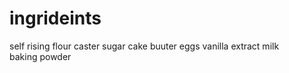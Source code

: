 # ingrideints
self rising flour
caster sugar 
cake buuter
eggs 
vanilla extract 
milk    
baking powder
